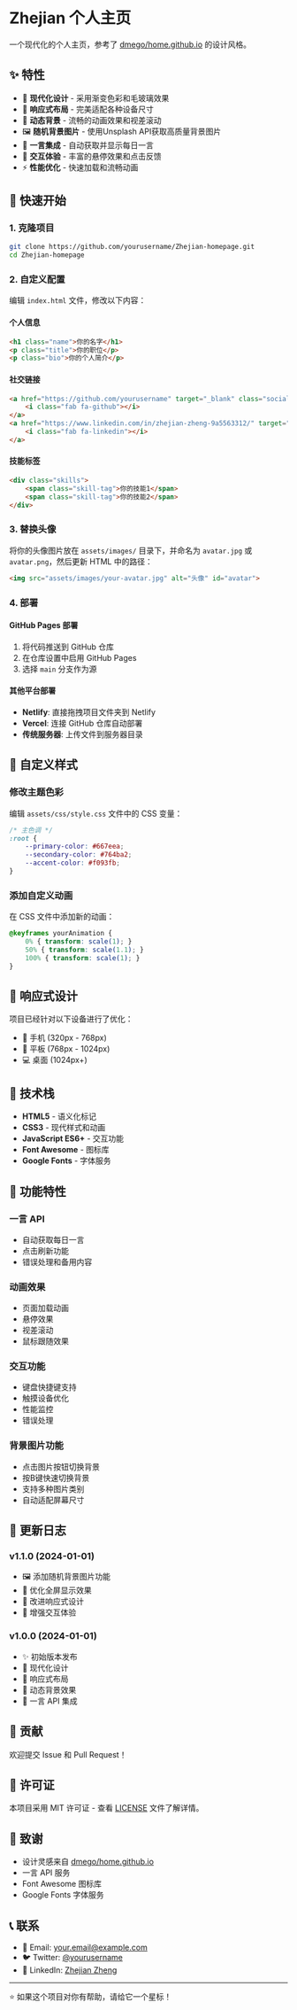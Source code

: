 # Zhejian 个人主页

一个现代化的个人主页，参考了 [dmego/home.github.io](https://github.com/dmego/home.github.io) 的设计风格。

## ✨ 特性

- 🎨 **现代化设计** - 采用渐变色彩和毛玻璃效果
- 📱 **响应式布局** - 完美适配各种设备尺寸
- 🌊 **动态背景** - 流畅的动画效果和视差滚动
- 🖼️ **随机背景图片** - 使用Unsplash API获取高质量背景图片
- 💬 **一言集成** - 自动获取并显示每日一言
- 🎯 **交互体验** - 丰富的悬停效果和点击反馈
- ⚡ **性能优化** - 快速加载和流畅动画

## 🚀 快速开始

### 1. 克隆项目

```bash
git clone https://github.com/yourusername/Zhejian-homepage.git
cd Zhejian-homepage
```

### 2. 自定义配置

编辑 `index.html` 文件，修改以下内容：

#### 个人信息
```html
<h1 class="name">你的名字</h1>
<p class="title">你的职位</p>
<p class="bio">你的个人简介</p>
```

#### 社交链接
```html
<a href="https://github.com/yourusername" target="_blank" class="social-link github">
    <i class="fab fa-github"></i>
</a>
<a href="https://www.linkedin.com/in/zhejian-zheng-9a5563312/" target="_blank" class="social-link linkedin">
    <i class="fab fa-linkedin"></i>
</a>
```

#### 技能标签
```html
<div class="skills">
    <span class="skill-tag">你的技能1</span>
    <span class="skill-tag">你的技能2</span>
</div>
```

### 3. 替换头像

将你的头像图片放在 `assets/images/` 目录下，并命名为 `avatar.jpg` 或 `avatar.png`，然后更新 HTML 中的路径：

```html
<img src="assets/images/your-avatar.jpg" alt="头像" id="avatar">
```

### 4. 部署

#### GitHub Pages 部署

1. 将代码推送到 GitHub 仓库
2. 在仓库设置中启用 GitHub Pages
3. 选择 `main` 分支作为源

#### 其他平台部署

- **Netlify**: 直接拖拽项目文件夹到 Netlify
- **Vercel**: 连接 GitHub 仓库自动部署
- **传统服务器**: 上传文件到服务器目录

## 🎨 自定义样式

### 修改主题色彩

编辑 `assets/css/style.css` 文件中的 CSS 变量：

```css
/* 主色调 */
:root {
    --primary-color: #667eea;
    --secondary-color: #764ba2;
    --accent-color: #f093fb;
}
```

### 添加自定义动画

在 CSS 文件中添加新的动画：

```css
@keyframes yourAnimation {
    0% { transform: scale(1); }
    50% { transform: scale(1.1); }
    100% { transform: scale(1); }
}
```

## 📱 响应式设计

项目已经针对以下设备进行了优化：

- 📱 手机 (320px - 768px)
- 📱 平板 (768px - 1024px)
- 💻 桌面 (1024px+)

## 🔧 技术栈

- **HTML5** - 语义化标记
- **CSS3** - 现代样式和动画
- **JavaScript ES6+** - 交互功能
- **Font Awesome** - 图标库
- **Google Fonts** - 字体服务

## 🌟 功能特性

### 一言 API
- 自动获取每日一言
- 点击刷新功能
- 错误处理和备用内容

### 动画效果
- 页面加载动画
- 悬停效果
- 视差滚动
- 鼠标跟随效果

### 交互功能
- 键盘快捷键支持
- 触摸设备优化
- 性能监控
- 错误处理

### 背景图片功能
- 点击图片按钮切换背景
- 按B键快速切换背景
- 支持多种图片类别
- 自动适配屏幕尺寸

## 📝 更新日志

### v1.1.0 (2024-01-01)
- 🖼️ 添加随机背景图片功能
- 🎨 优化全屏显示效果
- 📱 改进响应式设计
- 🎯 增强交互体验

### v1.0.0 (2024-01-01)
- ✨ 初始版本发布
- 🎨 现代化设计
- 📱 响应式布局
- 🌊 动态背景效果
- 💬 一言 API 集成

## 🤝 贡献

欢迎提交 Issue 和 Pull Request！

## 📄 许可证

本项目采用 MIT 许可证 - 查看 [LICENSE](LICENSE) 文件了解详情。

## 🙏 致谢

- 设计灵感来自 [dmego/home.github.io](https://github.com/dmego/home.github.io)
- 一言 API 服务
- Font Awesome 图标库
- Google Fonts 字体服务

## 📞 联系

- 📧 Email: your.email@example.com
- 🐦 Twitter: [@yourusername](https://twitter.com/yourusername)
- 💼 LinkedIn: [Zhejian Zheng](https://www.linkedin.com/in/zhejian-zheng-9a5563312/)

---

⭐ 如果这个项目对你有帮助，请给它一个星标！